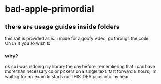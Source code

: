 # bad-apple-primordial

## there are usage guides inside folders

this shit is provided as is. i made for a goofy video, go through the code ONLY if you so wish to

### why?

ok so i was redoing my library the day before, remembering that i can have more than necessary color pickers on a single text. fast forward 8 hours, im waiting for my exam to start and THIS IDEA pops into my head
